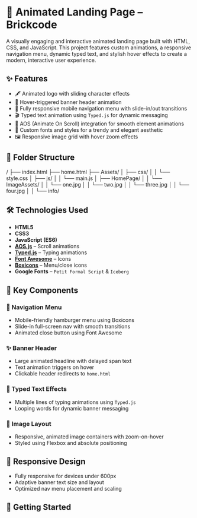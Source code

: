 # 🎨 Animated Landing Page – Brickcode

A visually engaging and interactive animated landing page built with HTML, CSS, and JavaScript. This project features custom animations, a responsive navigation menu, dynamic typed text, and stylish hover effects to create a modern, interactive user experience.

## ✨ Features

- 🖋️ Animated logo with sliding character effects
- 🎯 Hover-triggered banner header animation
- 📱 Fully responsive mobile navigation menu with slide-in/out transitions
- 🎬 Typed text animation using `Typed.js` for dynamic messaging
- 🌈 AOS (Animate On Scroll) integration for smooth element animations
- 🎨 Custom fonts and styles for a trendy and elegant aesthetic
- 🖼️ Responsive image grid with hover zoom effects

## 📁 Folder Structure

/
├── index.html
├── home.html
├── Assets/
│ ├── css/
│ │ └── style.css
│ ├── js/
│ │ └── main.js
│ ├── HomePage/
│ │ └── ImageAssets/
│ │    └── one.jpg
│ │    └── two.jpg
│ │    └── three.jpg
│ │    └── four.jpg
│ │ └── info/



## 🛠️ Technologies Used

- **HTML5**
- **CSS3**
- **JavaScript (ES6)**
- **[AOS.js](https://michalsnik.github.io/aos/)** – Scroll animations
- **[Typed.js](https://github.com/mattboldt/typed.js/)** – Typing animations
- **[Font Awesome](https://fontawesome.com/)** – Icons
- **[Boxicons](https://boxicons.com/)** – Menu/close icons
- **Google Fonts** – `Petit Formal Script` & `Iceberg`

## 🧩 Key Components

### 🔘 Navigation Menu
- Mobile-friendly hamburger menu using Boxicons
- Slide-in full-screen nav with smooth transitions
- Animated close button using Font Awesome

### ✨ Banner Header
- Large animated headline with delayed span text
- Text animation triggers on hover
- Clickable header redirects to `home.html`

### 💬 Typed Text Effects
- Multiple lines of typing animations using `Typed.js`
- Looping words for dynamic banner messaging

### 📸 Image Layout
- Responsive, animated image containers with zoom-on-hover
- Styled using Flexbox and absolute positioning

## 📱 Responsive Design

- Fully responsive for devices under 600px
- Adaptive banner text size and layout
- Optimized nav menu placement and scaling

## 🚀 Getting Started
